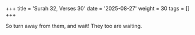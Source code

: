 +++
title = 'Surah 32, Verses 30'
date = '2025-08-27'
weight = 30
tags = []
+++

So turn away from them, and wait! They too are waiting.